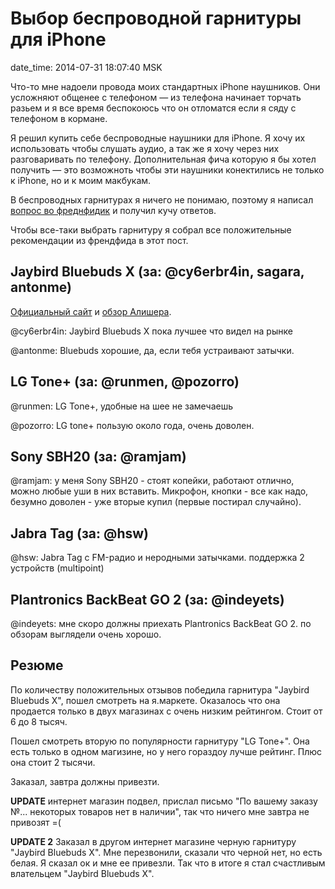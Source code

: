 # Выбор беспроводной гарнитуры для iPhone

date_time: 2014-07-31 18:07:40 MSK

Что-то мне надоели провода моих стандартных iPhone наушников. Они усложняют
общенее с телефоном — из телефона начинает торчать разьем и я все время
беспокоюсь что он отломатся если я сяду с телефоном в кормане.

Я решил купить себе беспроводные наушники для iPhone. Я хочу их
использовать чтобы слушать аудио, а так же я хочу через них разговаривать
по телефону. Дополнительная фича которую я бы хотел получить — это возможноть
чтобы эти наушники конектились не только к iPhone, но и к моим макбукам.

В беспроводных гарнитурах я ничего не понимаю, поэтому я написал [вопрос во
фреднфидик][q] и получил кучу ответов.

Чтобы все-таки выбрать гарнитуру я собрал все положительные рекомендации из френдфида в этот
пост.

## Jaybird Bluebuds X (за: @cy6erbr4in, sagara, antonme)

[Официальный сайт](http://www.jaybirdsport.com/bluebuds-x-bluetooth-headphones/)
и [обзор Алишера](http://newrunners.ru/mag/bluebuds-x-besprovodnye-naushniki-dlya-bega-i-fitn/).

@cy6erbr4in: Jaybird Bluebuds X пока лучшее что видел на рынке

@antonme: Bluebuds хорошие, да, если тебя устраивают затычки.

## LG Tone+ (за: @runmen, @pozorro)

@runmen: LG Tone+, удобные на шее не замечаешь

@pozorro: LG tone+ пользую около года, очень доволен.

## Sony SBH20 (за: @ramjam)

@ramjam: у меня Sony SBH20 - стоят копейки, работают отлично, можно любые уши
в них вставить. Микрофон, кнопки - все как надо, безумно доволен - уже вторые
купил (первые постирал случайно).

## Jabra Tag (за: @hsw)

@hsw: Jabra Tag с FM-радио и неродными затычками. поддержка 2 устройств
(multipoint)

## Plantronics BackBeat GO 2 (за: @indeyets)

@indeyets: мне скоро должны приехать Plantronics BackBeat GO 2. по обзорам
выглядели очень хорошо.

## Резюме

По количеству положительных отзывов победила гарнитура "Jaybird Bluebuds X",
пошел смотреть на я.маркете. Оказалось что она продается только в двух
магазинах с очень низким рейтингом. Стоит от 6 до 8 тысяч.

Пошел смотреть вторую по популярности гарнитуру "LG Tone+". Она есть только в
одном магизине, но у него гораздоу лучше рейтинг. Плюс она стоит 2 тысячи.

Заказал, завтра должны привезти.

**UPDATE** интернет магазин подвел, прислал письмо "По вашему заказу №...
некоторых товаров нет в наличии", так что ничего мне завтра не привозят =(

**UPDATE 2** Заказал в другом интернет магазине черную гарнитуру "Jaybird
Bluebuds X". Мне перезвонили, сказали что черной нет, но есть белая. Я сказал
ок и мне ее привезли. Так что в итоге я стал счастливым влательцем "Jaybird
Bluebuds X".

[q]: http://friendfeed.com/bessarabov/65fac9a5/iphone-macbook
